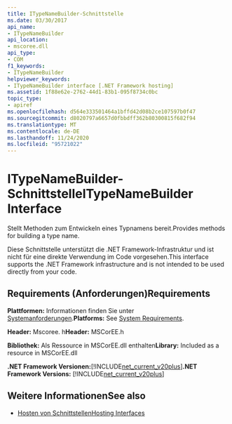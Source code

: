 ```yaml
---
title: ITypeNameBuilder-Schnittstelle
ms.date: 03/30/2017
api_name:
- ITypeNameBuilder
api_location:
- mscoree.dll
api_type:
- COM
f1_keywords:
- ITypeNameBuilder
helpviewer_keywords:
- ITypeNameBuilder interface [.NET Framework hosting]
ms.assetid: 1f88e62e-2762-44d1-83b1-095f8734c0bc
topic_type:
- apiref
ms.openlocfilehash: d564e333501464a1bffd42d08b2ce107597b0f47
ms.sourcegitcommit: d8020797a6657d0fbbdff362b80300815f682f94
ms.translationtype: MT
ms.contentlocale: de-DE
ms.lasthandoff: 11/24/2020
ms.locfileid: "95721022"
---
```

# <a name="itypenamebuilder-interface"></a><span data-ttu-id="4d052-102">ITypeNameBuilder-Schnittstelle</span><span class="sxs-lookup"><span data-stu-id="4d052-102">ITypeNameBuilder Interface</span></span>

<span data-ttu-id="4d052-103">Stellt Methoden zum Entwickeln eines Typnamens bereit.</span><span class="sxs-lookup"><span data-stu-id="4d052-103">Provides methods for building a type name.</span></span>  
  
 <span data-ttu-id="4d052-104">Diese Schnittstelle unterstützt die .NET Framework-Infrastruktur und ist nicht für eine direkte Verwendung im Code vorgesehen.</span><span class="sxs-lookup"><span data-stu-id="4d052-104">This interface supports the .NET Framework infrastructure and is not intended to be used directly from your code.</span></span>  
  
## <a name="requirements"></a><span data-ttu-id="4d052-105">Requirements (Anforderungen)</span><span class="sxs-lookup"><span data-stu-id="4d052-105">Requirements</span></span>  

 <span data-ttu-id="4d052-106">**Plattformen:** Informationen finden Sie unter [Systemanforderungen](../../get-started/system-requirements.md).</span><span class="sxs-lookup"><span data-stu-id="4d052-106">**Platforms:** See [System Requirements](../../get-started/system-requirements.md).</span></span>  
  
 <span data-ttu-id="4d052-107">**Header:** Mscoree. h</span><span class="sxs-lookup"><span data-stu-id="4d052-107">**Header:** MSCorEE.h</span></span>  
  
 <span data-ttu-id="4d052-108">**Bibliothek:** Als Ressource in MSCorEE.dll enthalten</span><span class="sxs-lookup"><span data-stu-id="4d052-108">**Library:** Included as a resource in MSCorEE.dll</span></span>  
  
 <span data-ttu-id="4d052-109">**.NET Framework Versionen:**[!INCLUDE[net_current_v20plus](../../../../includes/net-current-v20plus-md.md)]</span><span class="sxs-lookup"><span data-stu-id="4d052-109">**.NET Framework Versions:** [!INCLUDE[net_current_v20plus](../../../../includes/net-current-v20plus-md.md)]</span></span>  
  
## <a name="see-also"></a><span data-ttu-id="4d052-110">Weitere Informationen</span><span class="sxs-lookup"><span data-stu-id="4d052-110">See also</span></span>

- [<span data-ttu-id="4d052-111">Hosten von Schnittstellen</span><span class="sxs-lookup"><span data-stu-id="4d052-111">Hosting Interfaces</span></span>](hosting-interfaces.md)
